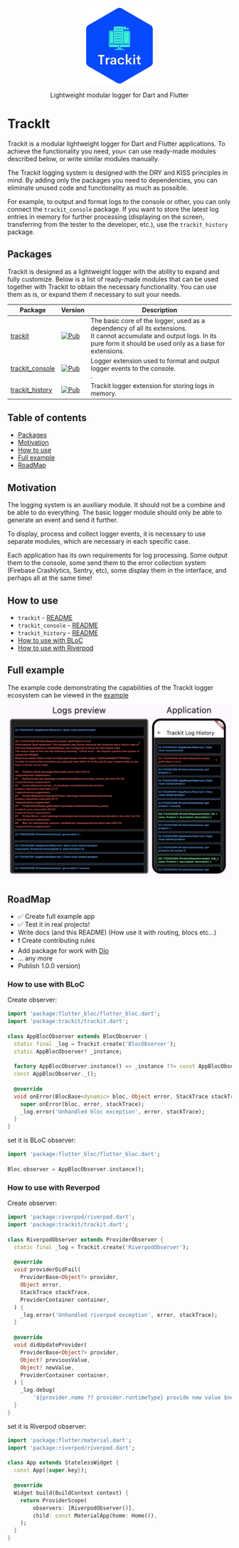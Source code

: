 <p align="center">
    <a href="https://github.com/unger1984/trackit">
        <img src="https://raw.githubusercontent.com/unger1984/trackit/refs/heads/main/assets/logo.svg" width="150">
    </a>
</p>
<p align="center">
Lightweight modular logger for Dart and Flutter
</p>

# TrackIt

Trackit is a modular lightweight logger for Dart and Flutter applications. To achieve the functionality you need, you<
can use ready-made modules described below, or write similar modules manually.

The Trackit logging system is designed with the DRY and KISS principles in mind. By adding only the packages you need
to dependencies, you can eliminate unused code and functionality as much as possible.

For example, to output and format logs to the console or other, you can only connect the `trackit_console` package.
If you want to store the latest log entries in memory for further processing (displaying on the screen,
transferring from the tester to the developer, etc.), use the `trackit_history` package.

## Packages
Trackit is designed as a lightweight logger with the ability to expand and fully customize.
Below is a list of ready-made modules that can be used together with Trackit to obtain the necessary functionality.
You can use them as is, or expand them if necessary to suit your needs.

| Package                                                                                    | Version                                                                                                                | Description                                                                                                                                                                                                                               | 
|--------------------------------------------------------------------------------------------|------------------------------------------------------------------------------------------------------------------------|-------------------------------------------------------------------------------------------------------------------------------------------------------------------------------------------------------------------------------------------|
| [trackit](https://github.com/unger1984/trackit/tree/main/packages/trackit)                 | [![Pub](https://img.shields.io/pub/v/trackit.svg?style=flat-square)](https://pub.dev/packages/trackit)                 | The basic core of the logger, used as a dependency of all its extensions.<br>It cannot accumulate and output logs. In its pure form it should be used only as a base for extensions.                                                      |
| [trackit_console](https://github.com/unger1984/trackit/tree/main/packages/trackit_console) | [![Pub](https://img.shields.io/pub/v/trackit_console.svg?style=flat-square)](https://pub.dev/packages/trackit_console) | Logger extension used to format and output logger events to the console.<br>.                                                                                                                                                             |
| [trackit_history](https://github.com/unger1984/trackit/tree/main/packages/trackit_history) | [![Pub](https://img.shields.io/pub/v/trackit_history.svg?style=flat-square)](https://pub.dev/packages/trackit_history) | Trackit logger extension for storing logs in memory.                                                                                                                                                                                      |

## Table of contents

- [Packages](#packages)
- [Motivation](#motivation)
- [How to use](#how-to-use)
- [Full example](#full-example)
- [RoadMap](#roadmap)

## Motivation

The logging system is an auxiliary module. It should not be a combine and be able to do everything. The basic logger
module should only be able to generate an event and send it further.

To display, process and collect logger events, it is necessary to use separate modules, which are necessary in each specific case.

Each application has its own requirements for log processing. Some output them to the console, some send them to the
error collection system (Firebase Crashlytics, Sentry, etc), some display them in the interface, and perhaps all at the same time!


## How to use

* `trackit` - [README](packages/trackit/README.md)
* `trackit_console` - [README](packages/trackit_console/README.md)
* `trackit_history` - [README](packages/trackit_history/README.md)
* [How to use with BLoC](#how-to-use-with-bloc)
* [How to use with Riverpod](#how-to-use-with-reverpod)

## Full example

The example code demonstrating the capabilities of the Trackit logger ecosystem can be viewed in the [example](example)

<img src="https://raw.githubusercontent.com/unger1984/trackit/refs/heads/main/assets/screen3.png" >

## RoadMap

* ✅ Create full example app
* ✅ Test it in real projects!
* Write docs (and this README) (How use it with routing, blocs etc...)
* ❗️ Create contributing rules
* Add package for work with [Dio](https://pub.dev/packages/dio)
* ... any more
* Publish 1.0.0 version)

### How to use with BLoC

Create observer: 
```dart
import 'package:flutter_bloc/flutter_bloc.dart';
import 'package:trackit/trackit.dart';

class AppBlocObserver extends BlocObserver {
  static final _log = Trackit.create('BlocObserver');
  static AppBlocObserver? _instance;

  factory AppBlocObserver.instance() => _instance ??= const AppBlocObserver._();
  const AppBlocObserver._();

  @override
  void onError(BlocBase<dynamic> bloc, Object error, StackTrace stackTrace) {
    super.onError(bloc, error, stackTrace);
    _log.error('Unhandled bloc exception', error, stackTrace);
  }
}
```

set it is BLoC observer:

```dart
import 'package:flutter_bloc/flutter_bloc.dart';

Bloc.observer = AppBlocObserver.instance();
```
### How to use with Reverpod

Create observer:

```dart
import 'package:riverpod/riverpod.dart';
import 'package:trackit/trackit.dart';

class RiverpodObserver extends ProviderObserver {
  static final _log = Trackit.create('RiverpodObserver');

  @override
  void providerDidFail(
    ProviderBase<Object?> provider,
    Object error,
    StackTrace stackTrace,
    ProviderContainer container,
  ) {
    _log.error('Unhandled riverpod exception', error, stackTrace);
  }

  @override
  void didUpdateProvider(
    ProviderBase<Object?> provider,
    Object? previousValue,
    Object? newValue,
    ProviderContainer container,
  ) {
    _log.debug(
        '${provider.name ?? provider.runtimeType} provide new value $newValue');
  }
}
```

set it is Riverpod observer:

```dart
import 'package:flutter/material.dart';
import 'package:riverpod/riverpod.dart';

class App extends StatelessWidget {
  const App({super.key});

  @override
  Widget build(BuildContext context) {
    return ProviderScope(
        observers: [RiverpodObserver()], 
        child: const MaterialApp(home: Home()),
    );
  }
}
```